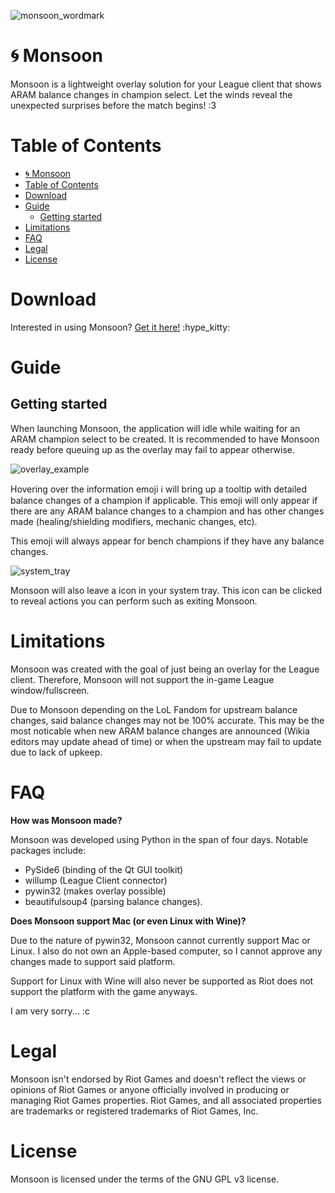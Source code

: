 ![monsoon_wordmark](https://user-images.githubusercontent.com/87099578/193130174-e464d4a6-afa3-453f-a36e-4289acf5f248.png)

# 🌀 Monsoon
Monsoon is a lightweight overlay solution for your League client that shows 
ARAM balance changes in champion select. Let the winds reveal the unexpected 
surprises before the match begins! :3

# Table of Contents
- [🌀 Monsoon](#-monsoon)
- [Table of Contents](#table-of-contents)
- [Download](#download)
- [Guide](#guide)
  - [Getting started](#getting-started)
- [Limitations](#limitations)
- [FAQ](#faq)
- [Legal](#legal)
- [License](#license)

# Download
Interested in using Monsoon? [Get it here!](https://github.com/MissUwuieTime/monsoon/releases) :hype_kitty:

# Guide
## Getting started
When launching Monsoon, the application will idle while waiting for an ARAM 
champion select to be created. It is recommended to have Monsoon ready before 
queuing up as the overlay may fail to appear otherwise.

![overlay_example](https://user-images.githubusercontent.com/87099578/194152134-4a26605e-f146-491a-8fa0-2ad38b280211.png)


Hovering over the information emoji ℹ️ will bring up a tooltip with detailed 
balance changes of a champion if applicable. This emoji will only appear if 
there are any ARAM balance changes to a champion and has other changes made 
(healing/shielding modifiers, mechanic changes, etc). 

This emoji will always appear for bench champions if they have any balance 
changes.

![system_tray](https://user-images.githubusercontent.com/87099578/194152388-7e6307e1-b7e6-4d65-8cd5-1df46a5d45bb.png)


Monsoon will also leave a icon in your system tray. This icon can be clicked to 
reveal actions you can perform such as exiting Monsoon.

# Limitations
Monsoon was created with the goal of just being an overlay for the League 
client. Therefore, Monsoon will not support the in-game League window/fullscreen.

Due to Monsoon depending on the LoL Fandom for upstream balance changes, said 
balance changes may not be 100% accurate. This may be the most noticable when 
new ARAM balance changes are announced (Wikia editors may update ahead of time) 
or when the upstream may fail to update due to lack of upkeep.

# FAQ
**How was Monsoon made?**

Monsoon was developed using Python in the span of four days. Notable packages 
include:
- PySide6 
(binding of the Qt GUI toolkit)
- willump (League Client connector)
- pywin32 
(makes overlay possible)
- beautifulsoup4 (parsing balance changes).

**Does Monsoon support Mac (or even Linux with Wine)?**

Due to the nature of pywin32, Monsoon cannot currently support Mac or Linux. 
I also do not own an Apple-based computer, so I cannot approve any changes made 
to support said platform.

Support for Linux with Wine will also never be supported as Riot does not 
support the platform with the game anyways.

I am very sorry... :c

# Legal
Monsoon isn't endorsed by Riot Games and doesn't reflect the views or opinions of Riot Games or anyone officially involved in producing or managing Riot Games properties. Riot Games, and all associated properties are trademarks or registered trademarks of Riot Games, Inc.

# License
Monsoon is licensed under the terms of the GNU GPL v3 license.
